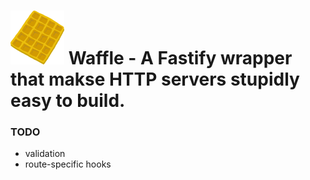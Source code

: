 # <img src="./logo.png" alt="RxJS Logo" width="86" height="86"> Waffle - A Fastify wrapper that makse HTTP servers stupidly easy to build.

### TODO

- validation
- route-specific hooks

